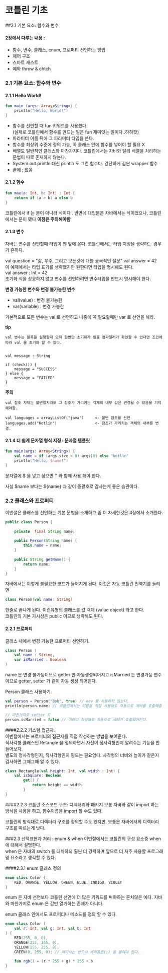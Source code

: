 # 코틀린 기초

##2.1 기본 요소: 함수와 변수  


#### 2장에서 다루는 내용 :
- 함수, 변수, 클래스, enum, 프로퍼티 선언하는 방법
- 제어 구조
- 스마트 캐스트
- 예와 throw & chtch

### 2.1 기본 요소: 함수와 변수
#### 2.1.1 Hello World!
```kotlin
fun main (args: Array<String>) {
    println("Hello, World!")
}
```
 - 함수를 선언할 때 fun 키워드를 사용했다.   
 (실제로 코틀린에서 함수를 만드는 일은 fun 재미잇는 일이다..하하핫)
 - 파라미터 이름 뒤에 그 파라미터 타입을 쓴다. 
 - 함수를 최상위 수준에 정의 가능, 꼭 클래스 안에 함수를 넣어야 할 필요 X
 - 배열도 일반적인 클래스와 마찬가지다. 코틀린에서는 자바와 달리 배열을 처리하는 문법이 따로 존재하지 않는다.
 - System.out.println 대신 println 도 그런 함수다. 간단하게 감싼 wrapper 함수
 - 끝에 ; 없음
 
 
#### 2.1.2 함수

```kotlin
fun max(a: Int, b: Int) : Int {
    return if (a > b) a else b
}
```

코틀린에서 if 는 문이 아니라 식이다 . 
반면에 대입문은 자바에서는 식이었으나, 코틀린에서는 문이 됐다 **이점은 주의해야함**

#### 2.1.3 변수

자바는 변수를 선언할때 타입이 맨 앞에 온다. 코틀린에서는 타입 지정을 생략하는 경우가 흔하다.

val question = "삶, 우주, 그리고 모든것에 대한 궁극적인 질문"
val answer = 42  
이 예제에서는 타입 표기를 생략했지만 원한다면 타입을 명시해도 된다.  
val answer : Int = 42   
초기화 식을 상요하지 않고 변수를 선언하려면 변수타입을 반드시 명시해야 한다.

**변경 가능한 변수와 변경 불가능한 변수**


- val(value) : 변경 불가능한
- var(variable) : 변경 가능한

기본적으로 모든 변수는 val 로 선언하고 나중에 꼭 필요할때만 var 로 선언을 해라.  

**tip**
```text
val 변수는 블록을 실행할때 오직 한번만 초기화가 됨을 컴파일러가 확인할 수 있다면 조건에 따라 val 을 초기화 할 수 있다.


val message : String

if (check()) {
    message = "SUCCESS"
} else {
    message = "FAILED"
}
```

**주의**  

```text
val 참조 자체는 불변일지라도 그 참조가 가리키는 객체의 내부 값은 변경될 수 있음을 기억해야함.

val languages = arrayListOf("java")     <- 불변 참조를 선언
languages.add("Kotlin")                 <- 참조가 가리키는 객체의 내부를 변경.

```

#### 2.1.4 더 쉽게 문자열 형식 지정 : 문자열 템플릿

```kotlin
fun main(args: Array<String>) {
    val name = if (args.size > 0) args[0] else "kotlin"
    println("Hello, $name!")
}
```
문자열에 $ 을 넣고 싶으면 '\' 와 함꼐 사용 해야 한다.

사실 $name 보다는 ${name} 과 같이 중괄호로 감사는게 좋은 습관이다.

### 2.2 클래스와 프로퍼티
이번절은 클래스를 선언하는 기본 문법을 소개하고 좀 더 자세한것은 4장에서 소개한다.

```java
public class Person {
    
    private  final String name;
    
    public Person(String name) {
        this.name = name;        
    }
    
    public String getName() {
        return name;
    }
}
```

자바에서는 이렇게 불필요한 코드가 늘어지게 된다. 이것은 자동 코틀린 번역기를 돌리면

```kotlin
class Person(val name: String)
```
한줄로 끝나게 된다. 이런유형의 클래스를 값 객체 (value object) 라고 한다.  
코틀린의 기본 가시성은 public 이므로 생략해도 된다.

#### 2.2.1 프로퍼티

클래스 내에서 변경 가능한 프로퍼티 선언하기.

```kotlin
class Person (
    val name : String,
    var isMarried : Boolean
)

```

name 은 변경 불가능이므로 getter 만 자동생성되어지고
isMarried 는 변경가능 변수이므로 getter, setter 가 같이 자동 생성 되어진다.

Person 클래스 사용하기.
```kotlin
val person = Person("Bob", true) // new 를 사용하지 않는다.
println(person.name) // 코틀린에서는 이름을 직접 사용해도 자동으로 게터를 호출해줌

// 마찬가지로 setter 도 
person.isMarried = false // 이라고 작성해도 자동으로 세터가 호출되어진다.
```

####2.2.2 커스텀 접근자.   
이번절에서는 프로퍼티의 접근자를 직접 작성하는 방법을 보여준다.  
직사각형 클래스인 Retangle 을 정의하면서 자신이 정사각형인지 알려주는 기능을 만들어보자.  
별도의 정사각형인지, 직사각형인지 필드는 필요없다. 사각형의 너비와 높이가 같은지 검사하면 그때그때 알 수 있다.

```kotlin
class Rectangle(val height: Int, val width : Int) {
    val isSquare: Boolean
        get() {
            return height == width
        }
}
```
####2.2.3 코틀린 소스코드 구조: 디렉터리와 패키지
보통 자바와 같이 import 하는 방식을 사용을 하고, 
함수이름을 import 할 수도 있따.

코틀린의 방식대로 디렉터리 구조를 정의할 수도 있지만, 보통은 자바에서의 디렉터리 구조를 따르는게 낫다.

###2.3 선택표현과 처리 : enum & when
이번절에서는 코틀린의 구성 요소중 when 에 대해서 설명한다.  
when 은 자바의 switch 를 대치하되 훨씬 더 강력하며 앞으로 더 자주 사용할 프로그래밍 요소라고 생각할 수 있다.

####2.3.1 enum 클래스 정의

```kotlin
enum class Color {
    RED, ORANGE, YELLOW, GREEN, BLUE, INDIGO, VIOLET
}
```

enum 은 자바 선언보다 코틀린 선언에 더 많은 키워드를 써야하는 흔치않은 예다.
자바와 마찬가지로 enum 은 값만 열거하는 존재가 아니다.

enum 클래스 안에서도 프로퍼티나 메소드를 정의 할 수 있다.

```kotlin
enum class Color (
    val r: Int, val g: Int, val b: Int
) {
    RED(255, 0, 0),
    ORANGE(255, 165, 0),
    YELLOW(255, 255, 0),
    GREEN(0, 255, 0); // 여기서는 반드시 세미콜론(;) 을 붙여야 한다.
    
    fun rgb() = (r * 255 + g) * 255 + b
}
```

